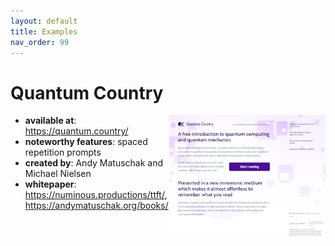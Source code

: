 ```yaml
---
layout: default
title: Examples
nav_order: 99
---
```


#  Quantum Country 

<img align="right" width="250"  src="/assets/images/quantumcountry.png">




- **available at**: <https://quantum.country/>
- **noteworthy features**: spaced repetition prompts
- **created by**: Andy Matuschak and Michael Nielsen
- **whitepaper**: <https://numinous.productions/ttft/>, <https://andymatuschak.org/books/>


